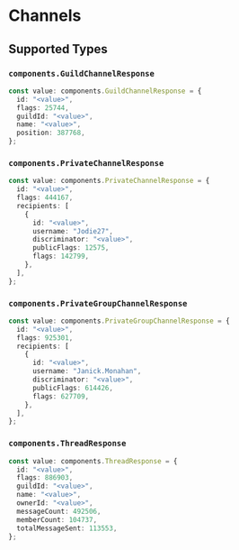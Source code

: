 # Channels


## Supported Types

### `components.GuildChannelResponse`

```typescript
const value: components.GuildChannelResponse = {
  id: "<value>",
  flags: 25744,
  guildId: "<value>",
  name: "<value>",
  position: 387768,
};
```

### `components.PrivateChannelResponse`

```typescript
const value: components.PrivateChannelResponse = {
  id: "<value>",
  flags: 444167,
  recipients: [
    {
      id: "<value>",
      username: "Jodie27",
      discriminator: "<value>",
      publicFlags: 12575,
      flags: 142799,
    },
  ],
};
```

### `components.PrivateGroupChannelResponse`

```typescript
const value: components.PrivateGroupChannelResponse = {
  id: "<value>",
  flags: 925301,
  recipients: [
    {
      id: "<value>",
      username: "Janick.Monahan",
      discriminator: "<value>",
      publicFlags: 614426,
      flags: 627709,
    },
  ],
};
```

### `components.ThreadResponse`

```typescript
const value: components.ThreadResponse = {
  id: "<value>",
  flags: 886903,
  guildId: "<value>",
  name: "<value>",
  ownerId: "<value>",
  messageCount: 492506,
  memberCount: 104737,
  totalMessageSent: 113553,
};
```

